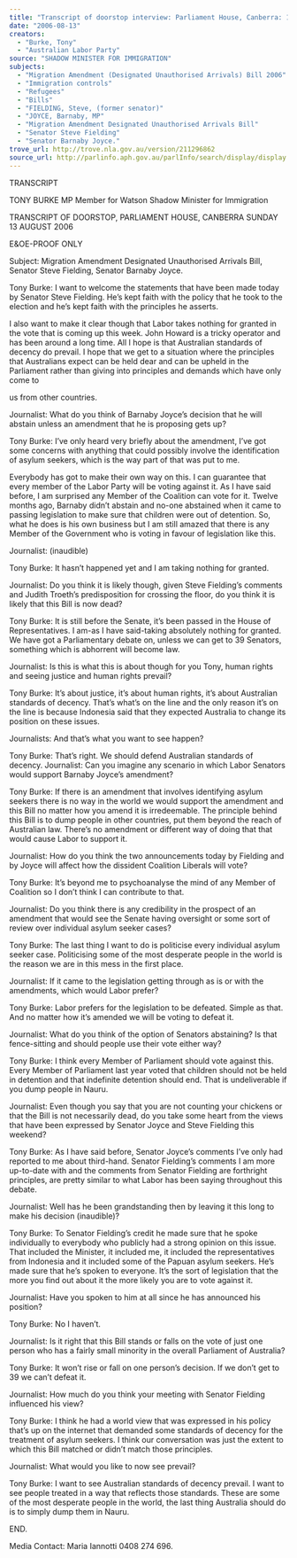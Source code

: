 ```yaml
---
title: "Transcript of doorstop interview: Parliament House, Canberra: 13 August 2006: Migration Amendment Designated Unauthorised Arrivals Bill; Senator Steve Fielding; Senator Barnaby Joyce."
date: "2006-08-13"
creators:
  - "Burke, Tony"
  - "Australian Labor Party"
source: "SHADOW MINISTER FOR IMMIGRATION"
subjects:
  - "Migration Amendment (Designated Unauthorised Arrivals) Bill 2006"
  - "Immigration controls"
  - "Refugees"
  - "Bills"
  - "FIELDING, Steve, (former senator)"
  - "JOYCE, Barnaby, MP"
  - "Migration Amendment Designated Unauthorised Arrivals Bill"
  - "Senator Steve Fielding"
  - "Senator Barnaby Joyce."
trove_url: http://trove.nla.gov.au/version/211296862
source_url: http://parlinfo.aph.gov.au/parlInfo/search/display/display.w3p;query=Id%3A%22media/pressrel/B8MK6%22
---
```


 TRANSCRIPT   

 TONY BURKE MP  Member for Watson  Shadow Minister for Immigration   

 TRANSCRIPT OF DOORSTOP, PARLIAMENT HOUSE, CANBERRA  SUNDAY 13 AUGUST 2006   

 E&OE-PROOF ONLY   

 Subject:  Migration Amendment Designated Unauthorised Arrivals Bill, Senator  Steve Fielding, Senator Barnaby Joyce.   

 

 

 Tony Burke:  I want to welcome the statements that have been made today by Senator  Steve Fielding.  He’s kept faith with the policy that he took to the election and he’s kept  faith with the principles he asserts.   

 I also want to make it clear though that Labor takes nothing for granted in the vote that is  coming up this week.  John Howard is a tricky operator and has been around a long time.   All I hope is that Australian standards of decency do prevail.  I hope that we get to a  situation where the principles that Australians expect can be held dear and can be upheld  in the Parliament rather than giving into principles and demands which have only come to 

 us from other countries.   

 Journalist:  What do you think of Barnaby Joyce’s decision that he will abstain unless an  amendment that he is proposing gets up?   

 Tony Burke:  I’ve only heard very briefly about the amendment, I’ve got some concerns  with anything that could possibly involve the identification of asylum seekers, which is  the way part of that was put to me.    

 Everybody has got to make their own way on this.  I can guarantee that every member of  the Labor Party will be voting against it.  As I have said before, I am surprised any  Member of the Coalition can vote for it.  Twelve months ago, Barnaby didn’t abstain and  no-one abstained when it came to passing legislation to make sure that children were out  of detention.  So, what he does is his own business but I am still amazed that there is any  Member of the Government who is voting in favour of legislation like this.     

 Journalist:  (inaudible)   

 Tony Burke:  It hasn’t happened yet and I am taking nothing for granted.   

 Journalist:  Do you think it is likely though, given Steve Fielding’s comments and Judith  Troeth’s predisposition for crossing the floor, do you think it is likely that this Bill is now  dead?   

 Tony Burke:  It is still before the Senate, it’s been passed in the House of  Representatives.  I am-as I have said-taking absolutely nothing for granted.  We have got  a Parliamentary debate on, unless we can get to 39 Senators, something which is  abhorrent will become law. 

 

 Journalist:  Is this is what this is about though for you Tony, human rights and seeing  justice and human rights prevail?   

 Tony Burke:  It’s about justice, it’s about human rights, it’s about Australian standards of  decency.  That’s what’s on the line and the only reason it’s on the line is because  Indonesia said that they expected Australia to change its position on these issues.   

 Journalists:  And that’s what you want to see happen?   

 Tony Burke:  That’s right.  We should defend Australian standards of decency.  Journalist:  Can you imagine any scenario in which Labor Senators would support  Barnaby Joyce’s amendment?   

 Tony Burke:  If there is an amendment that involves identifying asylum seekers there is  no way in the world we would support the amendment and this Bill no matter how you  amend it is irredeemable.  The principle behind this Bill is to dump people in other  countries, put them beyond the reach of Australian law.  There’s no amendment or  different way of doing that that would cause Labor to support it.   

 Journalist:  How do you think the two announcements today by Fielding and by Joyce  will affect how the dissident Coalition Liberals will vote?   

 Tony Burke:  It’s beyond me to psychoanalyse the mind of any Member of Coalition so I  don’t think I can contribute to that.   

 Journalist:  Do you think there is any credibility in the prospect of an amendment that  would see the Senate having oversight or some sort of review over individual asylum  seeker cases?   

 Tony Burke:  The last thing I want to do is politicise every individual asylum seeker case.   Politicising some of the most desperate people in the world is the reason we are in this  mess in the first place.   

 

 Journalist:  If it came to the legislation getting through as is or with the amendments,  which would Labor prefer?   

 Tony Burke:  Labor prefers for the legislation to be defeated.  Simple as that.  And no  matter how it’s amended we will be voting to defeat it.   

 Journalist:  What do you think of the option of Senators abstaining?  Is that fence-sitting  and should people use their vote either way?   

 Tony Burke:  I think every Member of Parliament should vote against this.  Every  Member of Parliament last year voted that children should not be held in detention and  that indefinite detention should end.  That is undeliverable if you dump people in Nauru.     

 Journalist:  Even though you say that you are not counting your chickens or that the Bill  is not necessarily dead, do you take some heart from the views that have been expressed  by Senator Joyce and Steve Fielding this weekend?   

 Tony Burke:  As I have said before, Senator Joyce’s comments I’ve only had reported to  me about third-hand.  Senator Fielding’s comments I am more up-to-date with and the  comments from Senator Fielding are forthright principles, are pretty similar to what  Labor has been saying throughout this debate.   

 Journalist:  Well has he been grandstanding then by leaving it this long to make his  decision (inaudible)?   

 Tony Burke:  To Senator Fielding’s credit he made sure that he spoke individually to  everybody who publicly had a strong opinion on this issue.  That included the Minister, it  included me, it included the representatives from Indonesia and it included some of the  Papuan asylum seekers.  He’s made sure that he’s spoken to everyone.  It’s the sort of  legislation that the more you find out about it the more likely you are to vote against it.    

 Journalist:  Have you spoken to him at all since he has announced his position?   

 Tony Burke:  No I haven’t.   

 Journalist:  Is it right that this Bill stands or falls on the vote of just one person who has a  fairly small minority in the overall Parliament of Australia?   

 Tony Burke:  It won’t rise or fall on one person’s decision.  If we don’t get to 39 we can’t  defeat it.   

 Journalist:  How much do you think your meeting with Senator Fielding influenced his  view?   

 Tony Burke:  I think he had a world view that was expressed in his policy that’s up on the  internet that demanded some standards of decency for the treatment of asylum seekers.  I  think our conversation was just the extent to which this Bill matched or didn’t match  those principles.   

 Journalist:  What would you like to now see prevail?   

 Tony Burke:  I want to see Australian standards of decency prevail.  I want to see people  treated in a way that reflects those standards.  These are some of the most desperate  people in the world, the last thing Australia should do is to simply dump them in Nauru.   

 

 

 END.   

 Media Contact: Maria Iannotti 0408 274 696.   

 

